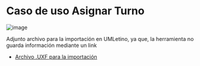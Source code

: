# Caso de uso Asignar Turno

![image](https://github.com/user-attachments/assets/5d017eaa-c049-47b4-823f-0c9ac06c5ee3)


Adjunto archivo para la importación en UMLetino, ya que, la herramienta no guarda información mediante un link
* [Archivo .UXF para la importación](asignar_turno.uxf)
